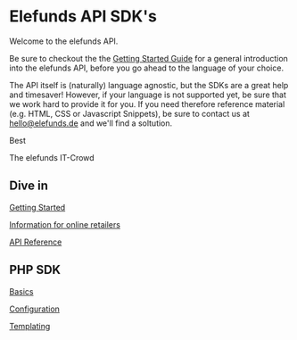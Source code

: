 Elefunds API SDK's
==================

Welcome to the elefunds API.

Be sure to checkout the the [Getting Started Guide](https://github.com/elefunds/elefunds-SDK/blob/master/Documentation/GettingStarted.md)
for a general introduction into the elefunds API, before you go ahead to the language of your choice.

The API itself is (naturally) language agnostic, but the SDKs are a great help and timesaver! However, if your language
is not supported yet, be sure that we work hard to provide it for you. If you need therefore reference material (e.g. HTML,
CSS or Javascript Snippets), be sure to contact us at <hello@elefunds.de> and we'll find a soltution.

Best

The elefunds IT-Crowd

Dive in
-------

[Getting Started](https://github.com/elefunds/elefunds-SDK/blob/master/Documentation/GettingStarted.md) 

[Information for online retailers](https://github.com/elefunds/elefunds-SDK/blob/master/Documentation/InformationForOnlineRetailers.md)

[API Reference](https://github.com/elefunds/elefunds-SDK/blob/master/Documentation/APIReference.md)


PHP SDK
-------

[Basics](https://github.com/elefunds/elefunds-SDK/blob/master/PHP/Documentation/PHPGuideBasics.md)

[Configuration](https://github.com/elefunds/elefunds-SDK/blob/master/PHP/Documentation/PHPGuideConfiguration.md)

[Templating](https://github.com/elefunds/elefunds-SDK/blob/master/PHP/Documentation/PHPGuideTemplating.md)

